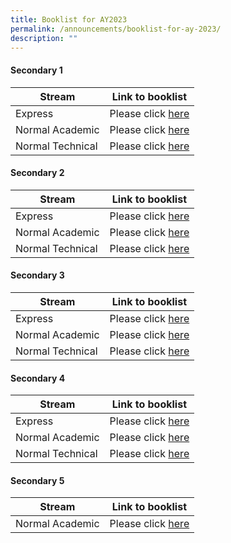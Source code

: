 ```yaml
---
title: Booklist for AY2023
permalink: /announcements/booklist-for-ay-2023/
description: ""
---
```

#### Secondary 1

| Stream | Link to booklist |
| -------- | -------- |
| Express     | Please click <a href="/files/Announcements/Booklist%20AY2023/Sec1Exp2023_BookListAndStationeryList.pdf" target="_blank">here</a>      |
| Normal Academic     | Please click <a href="/files/Announcements/Booklist%20AY2023/Sec1NA2023_BookListAndStationeryList.pdf" target="_blank">here</a>      |
| Normal Technical     | Please click <a href="/files/Announcements/Booklist%20AY2023/Sec1NT2023_BookListAndStationeryList.pdf" target="_blank">here</a>      |

#### Secondary 2

| Stream | Link to booklist |
| -------- | -------- |
| Express     | Please click <a href="/files/Announcements/Booklist%20AY2023/Sec2Exp2023_BookListAndStationeryList.pdf" target="_blank">here</a>      |
| Normal Academic     | Please click <a href="/files/Announcements/Booklist%20AY2023/Sec2NA2023_BookListAndStationeryList.pdf" target="_blank">here</a>      |
| Normal Technical     | Please click <a href="/files/Announcements/Booklist%20AY2023/Sec2NT2023_BookListAndStationeryList.pdf" target="_blank">here</a>      |

#### Secondary 3

| Stream | Link to booklist |
| -------- | -------- |
| Express     | Please click <a href="/files/Announcements/Booklist%20AY2023/Sec3Exp2023_BookListAndStationeryList.pdf" target="_blank">here</a>      |
| Normal Academic     | Please click <a href="/files/Announcements/Booklist%20AY2023/Sec3NA2023_BookListAndStationeryList.pdf" target="_blank">here</a>      |
| Normal Technical     | Please click <a href="/files/Announcements/Booklist%20AY2023/Sec3NT2023_BookListAndStationeryList.pdf" target="_blank">here</a>      |

#### Secondary 4

| Stream | Link to booklist |
| -------- | -------- |
| Express     | Please click <a href="/files/Announcements/Booklist%20AY2023/Sec4Exp2023_BookListAndStationeryList.pdf" target="_blank">here</a>      |
| Normal Academic     | Please click <a href="/files/Announcements/Booklist%20AY2023/Sec4NA2023_BookListAndStationeryList.pdf" target="_blank">here</a>      |
| Normal Technical     | Please click <a href="/files/Announcements/Booklist%20AY2023/Sec4NT2023_BookListAndStationeryList.pdf" target="_blank">here</a>      |

#### Secondary 5

| Stream | Link to booklist |
| -------- | -------- |
| Normal Academic     | Please click <a href="/files/Announcements/Booklist%20AY2023/Sec5NA2023_BookListAndStationeryList.pdf" target="_blank">here</a>      |